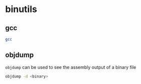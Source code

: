 
# binutils


## gcc

``` bash
gcc
```

## objdump

`objdump` can be used to see the assembly output of a binary file

``` bash
objdump -d <binary>
```
